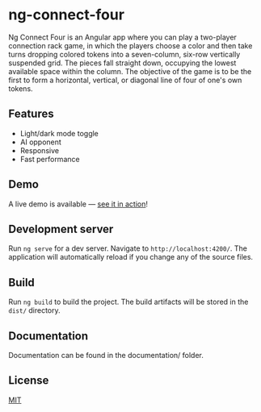 # ng-connect-four

Ng Connect Four is an Angular app where you can play a two-player connection rack game, in which the players choose a color and then take turns dropping colored tokens into a seven-column, six-row vertically suspended grid. The pieces fall straight down, occupying the lowest available space within the column. The objective of the game is to be the first to form a horizontal, vertical, or diagonal line of four of one's own tokens.

## Features

- Light/dark mode toggle
- AI opponent
- Responsive
- Fast performance

## Demo

A live demo is available — [see it in action](https://ng-connect-four.web.app/)!

## Development server

Run `ng serve` for a dev server. Navigate to `http://localhost:4200/`. The application will automatically reload if you change any of the source files.

## Build

Run `ng build` to build the project. The build artifacts will be stored in the `dist/` directory.

## Documentation

Documentation can be found in the documentation/ folder.

## License

[MIT](https://choosealicense.com/licenses/mit/)
